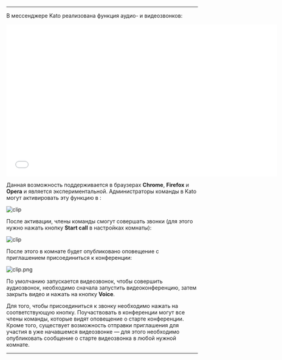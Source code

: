 ***

В мессенджере Kato реализована функция аудио- и видеозвонков:

<iframe src="//player.vimeo.com/video/82638945?title=0&amp;byline=0&amp;portrait=0" width="712" height="401" frameborder="0" webkitallowfullscreen mozallowfullscreen allowfullscreen></iframe>

Данная возможность поддерживается в браузерах **Chrome**, **Firefox** и **Opera** и является экспериментальной. Администраторы команды в Kato могут активировать эту функцию в [](https://app.kato.im/#/membership/):

![clip](https://in.kato.im/943e42f246e492352433013ca8b910d629ae9734ad3c1fdfa71647550ad716b/clip.png)

После активации, члены команды смогут совершать звонки (для этого нужно нажать кнопку **Start call** в настройках комнаты):

![clip](https://s3.amazonaws.com/kato-share/35131fa262ad4cda6d593742393cf56c72398877268e73401da7923b98076b36/clip.png)

После этого в комнате будет опубликовано оповещение с приглашением присоединиться к конференции:

![clip.png](https://s3.amazonaws.com/kato-share/c496dca817d36838c2c3bb71e787ac236174b41759822e89136e8bc8f7a3ef48/clip.png)

По умолчанию запускается видеозвонок, чтобы совершить аудиозвонок, необходимо сначала запустить видеоконференцию, затем закрыть видео и нажать на кнопку **Voice**.

Для того, чтобы присоединиться к звонку необходимо нажать на соответствующую кнопку. Поучаствовать в конференции могут все члены команды, которые видят оповещение о старте конференции. Кроме того, существует возможность отправки приглашения для участия в уже начавшемся видеозвонке — для этого необходимо опубликовать сообщение о старте видеозвонка в любой нужной комнате.

******

